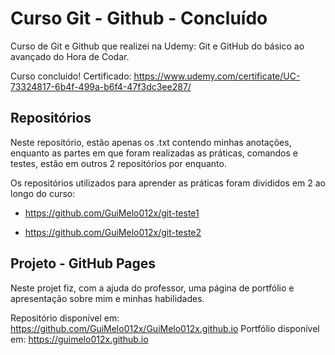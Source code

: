 # Curso Git - Github - Concluído
Curso de Git e Github que realizei na Udemy: Git e GitHub do básico ao avançado do Hora de Codar.

Curso concluído! 
Certificado: https://www.udemy.com/certificate/UC-73324817-6b4f-499a-b6f4-47f3dc3ee287/

## Repositórios

Neste repositório, estão apenas os .txt contendo minhas anotações, enquanto as partes em que foram realizadas as práticas, comandos e testes, estão em outros 2 repositórios por enquanto.

Os repositórios utilizados para aprender as práticas foram divididos em 2 ao longo do curso:

* https://github.com/GuiMelo012x/git-teste1

* https://github.com/GuiMelo012x/git-teste2

## Projeto - GitHub Pages

Neste projet fiz, com a ajuda do professor, uma página de portfólio e apresentação sobre mim e minhas habilidades.

Repositório disponível em: https://github.com/GuiMelo012x/GuiMelo012x.github.io 
Portfólio disponível em: https://guimelo012x.github.io
